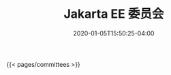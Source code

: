 ﻿---
title: "Jakarta EE 委员会"
date: 2020-01-05T15:50:25-04:00
layout: "list-landing-page"
hide_page_title: true
hide_sidebar: true
headline: "Jakarta EE 委员会"
---

{{< pages/committees >}}
